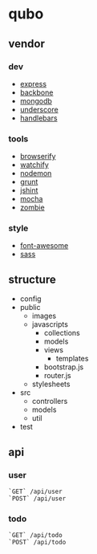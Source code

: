 qubo
====

## vendor

### dev

+ [express](http://expressjs.com/)
+ [backbone](http://backbonejs.org/)
+ [mongodb](http://www.mongodb.org/)
+ [underscore](http://underscorejs.org/)
+ [handlebars](http://handlebarsjs.com/)

### tools

+ [browserify](http://browserify.org)
+ [watchify](https://github.com/substack/watchify)
+ [nodemon](https://github.com/remy/nodemon)
+ [grunt](http://gruntjs.com)
+ [jshint](http://jshint.com)
+ [mocha](http://visionmedia.github.io/mocha/)
+ [zombie](http://zombie.labnotes.org/)

### style

+ [font-awesome](http://fortawesome.github.io/Font-Awesome/)
+ [sass](http://sass-lang.com/)

## structure

+ config
+ public
	+ images
	+ javascripts
		+ collections
		+ models
		+ views
			+ templates
		+ bootstrap.js
		+ router.js
	+ stylesheets
+ src
	+ controllers
	+ models
	+ util
+ test

## api

### user

	`GET` /api/user
	`POST` /api/user

### todo

	`GET` /api/todo
	`POST` /api/todo		